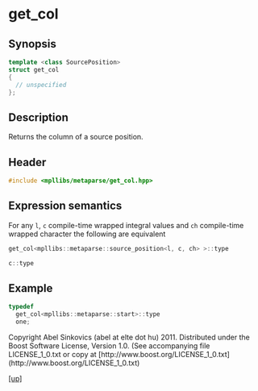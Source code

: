 # get_col

## Synopsis

```cpp
template <class SourcePosition>
struct get_col
{
  // unspecified
};
```

## Description

Returns the column of a source position.

## Header

```cpp
#include <mpllibs/metaparse/get_col.hpp>
```

## Expression semantics

For any `l`, `c` compile-time wrapped integral values and `ch` compile-time
wrapped character the following are equivalent

```cpp
get_col<mpllibs::metaparse::source_position<l, c, ch> >::type

c::type
```

## Example

```cpp
typedef
  get_col<mpllibs::metaparse::start>::type
  one;
```

<p class="copyright">
Copyright Abel Sinkovics (abel at elte dot hu) 2011.
Distributed under the Boost Software License, Version 1.0.
(See accompanying file LICENSE_1_0.txt or copy at
[http://www.boost.org/LICENSE_1_0.txt](http://www.boost.org/LICENSE_1_0.txt)
</p>

[[up]](reference.html)



